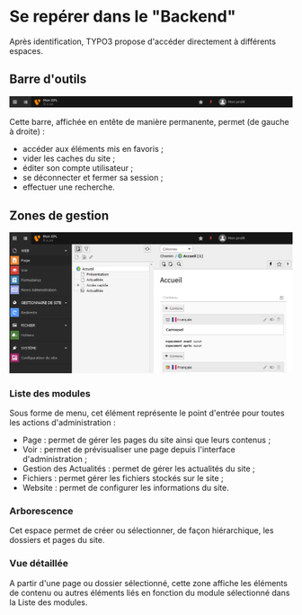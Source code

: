 # Se repérer dans le "Backend"

Après identification, TYPO3 propose d'accéder directement à différents espaces.

## Barre d'outils

![La barre d&apos;outils de TYPO3](../.gitbook/assets/image%20%285%29.png)

Cette barre, affichée en entête de manière permanente, permet \(de gauche à droite\) :

* accéder aux éléments mis en favoris ;
* vider les caches du site ;
* éditer son compte utilisateur ;
* se déconnecter et fermer sa session ;
* effectuer une recherche.

## Zones de gestion

![De gauche &#xE0; droite : Liste de modules / Arborescence / Vue d&#xE9;taill&#xE9;e](../.gitbook/assets/image%20%2814%29.png)

### Liste des modules

Sous forme de menu, cet élément représente le point d'entrée pour toutes les actions d'administration :

* Page : permet de gérer les pages du site ainsi que leurs contenus ;
* Voir : permet de prévisualiser une page depuis l'interface d'administration ;
* Gestion des Actualités : permet de gérer les actualités du site ;
* Fichiers : permet gérer les fichiers stockés sur le site ;
* Website : permet de configurer les informations du site.

### Arborescence

Cet espace permet de créer ou sélectionner, de façon hiérarchique, les dossiers et pages du site.

### Vue détaillée

A partir d'une page ou dossier sélectionné, cette zone affiche les éléments de contenu ou autres éléments liés en fonction du module sélectionné dans la Liste des modules.

